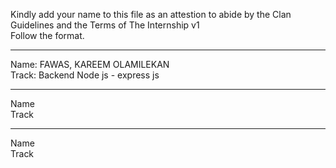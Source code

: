Kindly add your name to this file as an attestion to abide by the Clan Guidelines and the Terms of The Internship v1
<br/> Follow the format.<br/> 
___
Name: FAWAS, KAREEM OLAMILEKAN<br/>
Track: Backend Node js - express js
___
Name <br/>
Track
___
Name <br/>
Track

